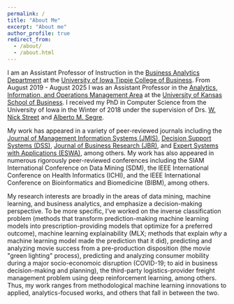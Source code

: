 ```yaml
---
permalink: /
title: "About Me"
excerpt: "About me"
author_profile: true
redirect_from: 
  - /about/
  - /about.html
---
```


I am an Assistant Professor of Instruction in the [Business Analytics Department](https://tippie.uiowa.edu/about/business-analytics-department) at the [University of Iowa Tippie College of Business](https://tippie.uiowa.edu/). From August 2019 - August 2025 I was an Assistant Professor in the [Analytics, Information, and Operations Management Area](https://business.ku.edu/research-and-faculty/analytics-information-operations-management) at the [University of Kansas School of Business](https://business.ku.edu/). I received my PhD in Computer Science from the University of Iowa in the Winter of 2018 under the supervision of Drs. [W. Nick Street](https://tippie.uiowa.edu/people/nick-street) and [Alberto M. Segre](https://cs.uiowa.edu/people/alberto-segre).

My work has appeared in a variety of peer-reviewed journals including the [Journal of Management Information Systems (JMIS)](https://www.jmis-web.org/), [Decision Support Systems (DSS)](https://www.sciencedirect.com/journal/decision-support-systems), [Journal of Business Research (JBR)](https://www.sciencedirect.com/journal/journal-of-business-research), and [Expert Systems with Applications (ESWA)](https://www.sciencedirect.com/journal/expert-systems-with-applications), among others. My work has also appeared in numerous rigorously peer-reviewed conferences including the SIAM International Conference on Data Mining (SDM), the IEEE International Conference on Health Informatics (ICHI), and the IEEE International Conference on Bioinformatics and Biomedicine (BIBM), among others.

My research interests are broadly in the areas of data mining, machine learning, and business analytics, and emphasize a decision-making perspective. To be more specific, I've worked on the inverse classification problem (methods that transform prediction-making machine learning models into prescription-providing models that optimize for a preferred outcome), machine learning explainability (MLX; methods that explain *why* a machine learning model made the prediction that it did), predicting and analyzing movie success from a pre-production disposition (the movie "green lighting" process), predicting and analyzing consumer mobility during a major socio-economoic disruption (COVID-19; to aid in business decision-making and planning), the third-party logistics-provider freight management problem using deep reinforcement learning, among others. Thus, my work ranges from methodological machine learning innovations to applied, analytics-focused works, and others that fall in between the two.

